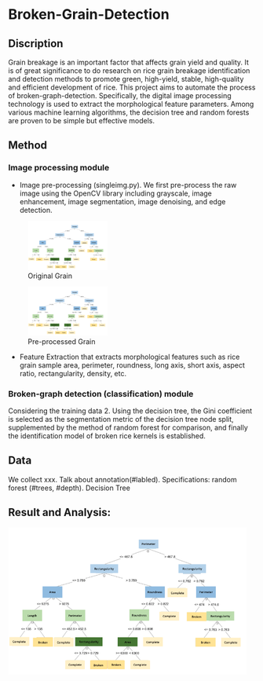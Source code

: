 # Broken-Grain-Detection

## Discription

Grain breakage is an important factor that affects grain yield and quality. It is of great significance to do research on rice grain breakage identification and detection methods to promote green, high-yield, stable, high-quality and efficient development of rice. This project aims to automate the process of broken-graph-detection. Specifically, the digital image processing technology is used to extract the morphological feature parameters. Among various machine learning algorithms, the decision tree and random forests are proven to be simple but effective models.

## Method

### Image processing module

* Image pre-processing (singleimg.py). We first pre-process the raw image using the OpenCV library including grayscale, image enhancement, image segmentation, image denoising, and edge detection. 

<figure><img src="./result/decision tree.png" height=100px></img><figcaption>Original Grain</figcaption></figure>
<figure><img src="./result/decision tree.png" height=100px></img><figcaption>Pre-processed Grain</figcaption></figure>


* Feature Extraction that extracts morphological features such as rice grain sample area, perimeter, roundness, long axis, short axis, aspect ratio, rectangularity, density, etc. 

### Broken-graph detection (classification) module
Considering the training data
2. Using the decision tree, the Gini coefficient is selected as the segmentation metric of the decision tree node split, supplemented by the method of random forest for comparison, and finally the identification model of broken rice kernels is established.

## Data

We collect xxx. Talk about annotation(#labled). Specifications: random forest (#trees, #depth). Decision Tree

## Result and Analysis:
<img src="./result/decision tree.png" height=300px></img>
